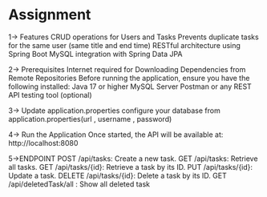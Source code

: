 # Assignment
1-> Features
CRUD operations for Users and Tasks
Prevents duplicate tasks for the same user (same title and end time)
RESTful architecture using Spring Boot
MySQL integration with Spring Data JPA

2-> Prerequisites
Internet required for Downloading Dependencies from Remote Repositories
Before running the application, ensure you have the following installed:
Java 17 or higher
MySQL Server
Postman or any REST API testing tool (optional)

3-> Update application.properties 
configure your database from application.properties(url , username , password)
 
4->  Run the Application
    Once started, the API will be available at:
    http://localhost:8080

5->ENDPOINT
   POST /api/tasks: Create a new task.
   GET /api/tasks: Retrieve all tasks.
   GET /api/tasks/{id}: Retrieve a task by its ID.
   PUT /api/tasks/{id}: Update a task.
   DELETE /api/tasks/{id}: Delete a task by its ID.
   GET /api/deletedTask/all : Show all deleted task













